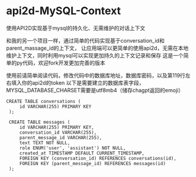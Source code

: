 # api2d-MySQL-Context
使用API2D实现基于mysql的持久化、无需维护的对话上下文

和我的另一个项目一样，通过简单的代码实现基于conversation_id和parent_massage_id的上下文，
让应用端可以更简单的使用api2d，无需在本地维护上下文，同时利用mysql可以实现更加持久的上下文记录和保存
这是一个简单的py代码，欢迎fork开发更加完善的版本

使用前请简单阅读代码，修改代码中的数据库地址，数据库密码，以及第119行左右填入你的api2d的token
以下是需要建立的数据库表字段，
MYSQL_DATABASE_CHARSET需要是utf8mb4（储存chagpt返回的emoji）
```
CREATE TABLE conversations (
     id VARCHAR(255) PRIMARY KEY
 );
```
```
 CREATE TABLE messages (
     id VARCHAR(255) PRIMARY KEY,
     conversation_id VARCHAR(255),
     parent_message_id VARCHAR(255),
     text TEXT NOT NULL,
     role ENUM('user', 'assistant') NOT NULL,
     created_at TIMESTAMP DEFAULT CURRENT_TIMESTAMP,
     FOREIGN KEY (conversation_id) REFERENCES conversations(id),
     FOREIGN KEY (parent_message_id) REFERENCES messages(id)
 );
 ```
